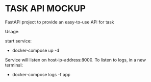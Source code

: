 # TASK API MOCKUP

FastAPI project to provide an easy-to-use API for task 

Usage:

start service:
- docker-compose up -d

Service will listen on host-ip-address:8000.
To listen to logs, in a new terminal:
- docker-compose logs -f app